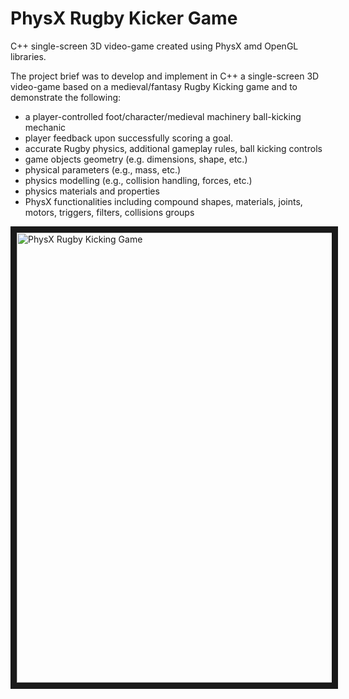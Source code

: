 # PhysX Rugby Kicker Game

C++ single-screen 3D video-game created using PhysX amd OpenGL libraries.

The project brief was to develop and implement in C++ a single-screen 3D video-game based on a medieval/fantasy Rugby Kicking game and to demonstrate the following:

- a player-controlled foot/character/medieval machinery ball-kicking mechanic
- player feedback upon successfully scoring a goal.
- accurate Rugby physics, additional gameplay rules, ball kicking controls
- game objects geometry (e.g. dimensions, shape, etc.)
- physical parameters (e.g., mass, etc.)
- physics modelling (e.g., collision handling, forces, etc.)
- physics materials and properties
- PhysX functionalities including compound shapes, materials, joints, motors, triggers, filters, collisions groups


<a href="https://www.youtube.com/watch?v=Pxtn1q6JNIk" target="_blank"><img src="https://img.youtube.com/vi/Pxtn1q6JNIk/hqdefault.jpg" 
alt="PhysX Rugby Kicking Game" width="960" height="720" border="10" /></a>
